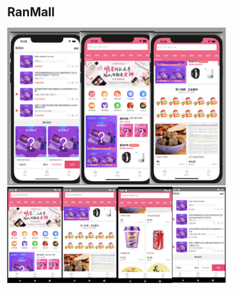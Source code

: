 # RanMall
![主页和购物车](https://github.com/MysteryRan/RanMall/blob/master/home.png "界面")
![主页和购物车](https://github.com/MysteryRan/RanMall/blob/master/android_home.png "界面")
